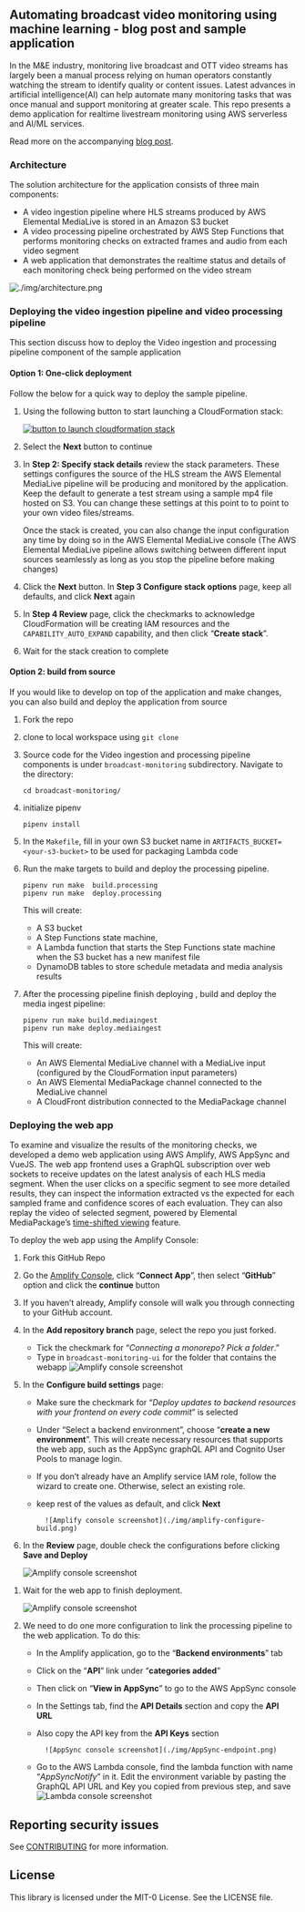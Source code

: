 ## Automating broadcast video monitoring using machine learning - blog post and sample application

In the M&E industry, monitoring live broadcast and OTT video streams has largely been a manual process relying on human operators constantly watching the stream to identify quality or content issues. Latest advances in artificial intelligence(AI) can help automate many monitoring tasks that was once manual and support monitoring at greater scale. This repo presents a demo application for realtime livestream monitoring using AWS serverless and AI/ML services.

Read more on the accompanying [blog post]().

### Architecture

The solution architecture for the application consists of three main components:

- A video ingestion pipeline where HLS streams produced by AWS Elemental MediaLive is stored in an Amazon S3 bucket
- A video processing pipeline orchestrated by AWS Step Functions that performs monitoring checks on extracted frames and audio from each video segment
- A web application that demonstrates the realtime status and details of each monitoring check being performed on the video stream

![./img/architecture.png](./img/architecture.png)

### Deploying the video ingestion pipeline and video processing pipeline

This section discuss how to deploy the Video ingestion and processing pipeline component of the sample application

#### Option 1: One-click deployment

Follow the below for a quick way to deploy the sample pipeline.

1. Using the following button to start launching a CloudFormation stack:

   [![button to launch cloudformation stack](./img/launch-cloudformation.png)](https://console.aws.amazon.com/cloudformation/home?region=us-east-1#/stacks/new?stackName=broadcast-monitoring&templateURL=https://s3.amazonaws.com/broadcast-monitoring-blog/cloudformation/backend.yml)

1. Select the **Next** button to continue
1. In **Step 2: Specify stack details** review the stack parameters.
   These settings configures the source of the HLS stream the AWS Elemental MediaLive pipeline will be producing and monitored by the application. Keep the default to generate a test stream using a sample mp4 file hosted on S3. You can change these settings at this point to to point to your own video files/streams.

   Once the stack is created, you can also change the input configuration any time by doing so in the AWS Elemental MediaLive console (The AWS Elemental MediaLive pipeline allows switching between different input sources seamlessly as long as you stop the pipeline before making changes)

1. Click the **Next** button. In **Step 3 Configure stack options** page, keep all defaults, and click **Next** again
1. In **Step 4 Review** page, click the checkmarks to acknowledge CloudFormation will be creating IAM resources and the `CAPABILITY_AUTO_EXPAND` capability, and then click “**Create stack**”.
1. Wait for the stack creation to complete

#### Option 2: build from source

If you would like to develop on top of the application and make changes, you can also build and deploy the application from source

1. Fork the repo
2. clone to local workspace using `git clone`
3. Source code for the Video ingestion and processing pipeline components is under `broadcast-monitoring` subdirectory. Navigate to the directory:

   ```
   cd broadcast-monitoring/
   ```

4. initialize pipenv

   ```
   pipenv install
   ```

5. In the `Makefile`, fill in your own S3 bucket name in `ARTIFACTS_BUCKET=<your-s3-bucket>` to be used for packaging Lambda code
6. Run the make targets to build and deploy the processing pipeline.

   ```
   pipenv run make	build.processing
   pipenv run make	deploy.processing
   ```

   This will create:

   - A S3 bucket
   - A Step Functions state machine,
   - A Lambda function that starts the Step Functions state machine when the S3 bucket has a new manifest file
   - DynamoDB tables to store schedule metadata and media analysis results

7) After the processing pipeline finish deploying , build and deploy the media ingest pipeline:

   ```shel
   pipenv run make build.mediaingest
   pipenv run make deploy.mediaingest
   ```

   This will create:

   - An AWS Elemental MediaLive channel with a MediaLive input (configured by the CloudFormation input parameters)
   - An AWS Elemental MediaPackage channel connected to the MediaLive channel
   - A CloudFront distribution connected to the MediaPackage channel

### Deploying the web app

To examine and visualize the results of the monitoring checks, we developed a demo web application using AWS Amplify, AWS AppSync and VueJS. The web app frontend uses a GraphQL subscription over web sockets to receive updates on the latest analysis of each HLS media segment. When the user clicks on a specific segment to see more detailed results, they can inspect the information extracted vs the expected for each sampled frame and confidence scores of each evaluation. They can also replay the video of selected segment, powered by Elemental MediaPackage’s [time-shifted viewing](https://docs.aws.amazon.com/mediapackage/latest/ug/time-shifted.html) feature.

To deploy the web app using the Amplify Console:

1.  Fork this GitHub Repo
1.  Go the [Amplify Console](https://console.aws.amazon.com/amplify/home), click “**Connect App**”, then select “**GitHub**” option and click the **continue** button

1.  If you haven’t already, Amplify console will walk you through connecting to your GitHub account.
1.  In the **Add repository branch** page, select the repo you just forked.

    - Tick the checkmark for “_Connecting a monorepo? Pick a folder_.”
    - Type in `broadcast-monitoring-ui` for the folder that contains the webapp
      ![Amplify console screenshot](./img/amplify-connect-select-branch.png)

1.  In the **Configure build settings** page:

    - Make sure the checkmark for “_Deploy updates to backend resources with your frontend on every code commit_” is selected
    - Under “Select a backend environment”, choose “**create a new environment**”. This will create necessary resources that supports the web app, such as the AppSync graphQL API and Cognito User Pools to manage login.
    - If you don’t already have an Amplify service IAM role, follow the wizard to create one. Otherwise, select an existing role.
    - keep rest of the values as default, and click **Next**

          	![Amplify console screenshot](./img/amplify-configure-build.png)

1.  In the **Review** page, double check the configurations before clicking **Save and Deploy**

    ![Amplify console screenshot](./img/amplify-connect-review.png)

1)  Wait for the web app to finish deployment.

    ![Amplify console screenshot](./img/amplify-console-deploy-finish.png)

1)  We need to do one more configuration to link the processing pipeline to the web application. To do this:

    - In the Amplify application, go to the “**Backend environments**” tab
    - Click on the “**API**” link under “**categories added**”
    - Then click on “**View in AppSync**” to go to the AWS AppSync console
    - In the Settings tab, find the **API Details** section and copy the **API URL**
    - Also copy the API key from the **API Keys** section

          	![AppSync console screenshot](./img/AppSync-endpoint.png)

    - Go to the AWS Lambda console, find the lambda function with name “_AppSyncNotify_” in it. Edit the environment variable by pasting the GraphQL API URL and Key you copied from previous step, and save
          	![Lambda console screenshot](./img/lambda-env-appsync-endpoint.png)

## Reporting security issues

See [CONTRIBUTING](CONTRIBUTING.md#security-issue-notifications) for more information.

## License

This library is licensed under the MIT-0 License. See the LICENSE file.

